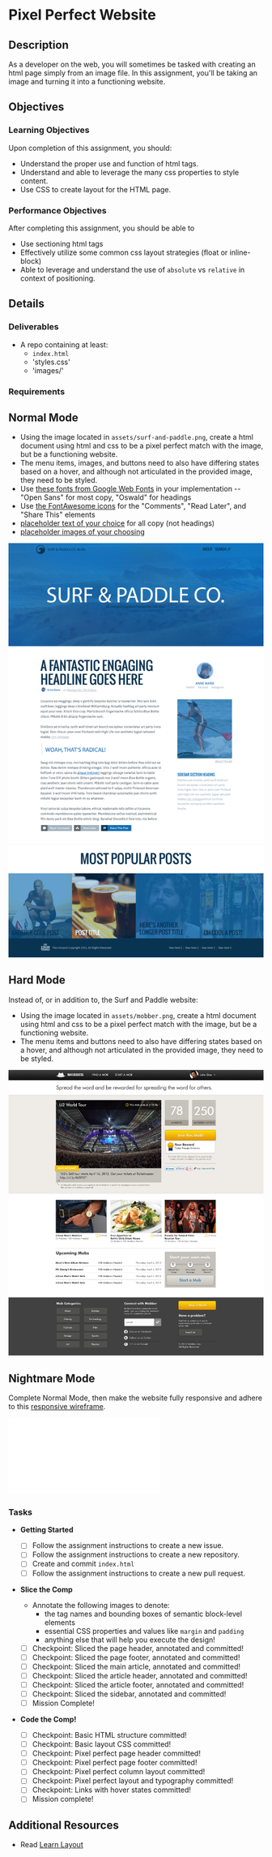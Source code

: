 # Pixel Perfect Website

## Description
As a developer on the web, you will sometimes be tasked with creating an html
page simply from an image file.  In this assignment, you&#x27;ll be taking an
image and turning it into a functioning website.

## Objectives

### Learning Objectives

Upon completion of this assignment, you should:

* Understand the proper use and function of html tags.
* Understand and able to leverage the many css properties to style content.
* Use CSS to create layout for the HTML page.

### Performance Objectives

After completing this assignment, you should be able to

* Use sectioning html tags
* Effectively utilize some common css layout strategies (float or inline-block)
* Able to leverage and understand the use of `absolute` vs `relative` in context
  of positioning.

## Details

### Deliverables

* A repo containing at least:
  * `index.html`
  * 'styles.css'
  * 'images/'

### Requirements

## Normal Mode

* Using the image located in `assets/surf-and-paddle.png`, create a html
  document using html and css to be a pixel perfect match with the image, but be
  a functioning website.
* The menu items, images, and buttons need to also have differing states based
  on a hover, and although not articulated in the provided image, they need to
  be styled.
* Use [these fonts from Google Web
  Fonts](http://www.google.com/fonts#UsePlace:use/Collection:Oswald|Open+Sans)
  in your implementation -- "Open Sans" for most copy, "Oswald" for headings
* Use [the FontAwesome
  icons](http://fortawesome.github.io/Font-Awesome/cheatsheet/) for the
  "Comments", "Read Later", and "Share This" elements
* [placeholder text of your choice](http://meettheipsums.com) for all copy (not headings)
* [placeholder images of your
  choosing](http://www.hanselman.com/blog/TheInternetsBestPlaceholderImageSitesForWebDevelopment.aspx)

![Surf and paddle image](assets/surf-and-paddle.png)

## Hard Mode

Instead of, or in addition to, the Surf and Paddle website:

* Using the image located in `assets/mobber.png`, create a html
  document using html and css to be a pixel perfect match with the image, but be
  a functioning website.
* The menu items and buttons need to also have differing states based on a
  hover, and although not articulated in the provided image, they need to be
  styled.

![Mobber comp](assets/mobber.png)

## Nightmare Mode

Complete Normal Mode, then make the website fully responsive and adhere to this
[responsive wireframe](assets/surf-and-paddle-responsive.pdf).

![Response Surf and Paddle comp](assets/surf-and-paddle-responsive.pdf)

### Tasks

* **Getting Started**
    * [ ] Follow the assignment instructions to create a new issue.
    * [ ] Follow the assignment instructions to create a new repository.
    * [ ] Create and commit `index.html`
    * [ ] Follow the assignment instructions to create a new pull request.
* **Slice the Comp**
    * Annotate the following images to denote:
        * the tag names and bounding boxes of semantic block-level elements
        * essential CSS properties and values like `margin` and `padding`
        * anything else that will help you execute the design!

    * [ ] Checkpoint: Sliced the page header, annotated and committed!
    * [ ] Checkpoint: Sliced the page footer, annotated and committed!
    * [ ] Checkpoint: Sliced the main article, annotated and committed!
    * [ ] Checkpoint: Sliced the article header, annotated and committed!
    * [ ] Checkpoint: Sliced the article footer, annotated and committed!
    * [ ] Checkpoint: Sliced the sidebar, annotated and committed!
    * [ ] Mission Complete!
* **Code the Comp!**
    * [ ] Checkpoint: Basic HTML structure committed!
    * [ ] Checkpoint: Basic layout CSS committed!
    * [ ] Checkpoint: Pixel perfect page header committed!
    * [ ] Checkpoint: Pixel perfect page footer committed!
    * [ ] Checkpoint: Pixel perfect column layout committed!
    * [ ] Checkpoint: Pixel perfect layout and typography committed!
    * [ ] Checkpoint: Links with hover states committed!
    * [ ] Mission complete!

## Additional Resources

* Read [Learn Layout](http://learnlayout.com/)
